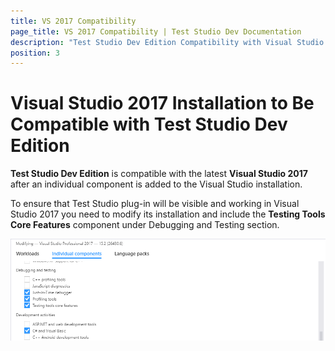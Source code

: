 ```yaml
---
title: VS 2017 Compatibility
page_title: VS 2017 Compatibility | Test Studio Dev Documentation
description: "Test Studio Dev Edition Compatibility with Visual Studio 2017. Prerequisites to install Test Studio Dev Edition plugin with Visual Studio 2017. Test Studio Dev Edition installed on Visual Studio 2017 but cannot start a test project."
position: 3
---
```


# Visual Studio 2017 Installation to Be Compatible with Test Studio Dev Edition

**Test Studio Dev Edition** is compatible with the latest **Visual Studio 2017** after an individual component is added to the Visual Studio installation.

To ensure that Test Studio plug-in will be visible and working in Visual Studio 2017 you need to modify its installation and include the **Testing Tools Core Features** component under Debugging and Testing section.

![Visual Studio 2017 Installation](images/vs2017installation.png)

